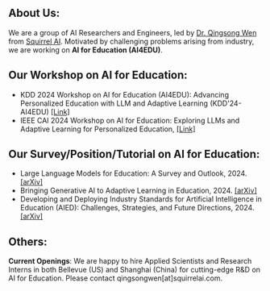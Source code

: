 ## About Us:
We are a group of AI Researchers and Engineers, led by [Dr. Qingsong Wen](https://sites.google.com/site/qingsongwen8/) from [Squirrel AI](https://squirrelai.com/). Motivated by challenging problems arising from industry, we are working on **AI for Education (AI4EDU)**.

## Our **Workshop on AI for Education**:

- KDD 2024 Workshop on AI for Education (AI4EDU): Advancing Personalized Education with LLM and Adaptive Learning (KDD'24-AI4EDU) [[Link]](https://ai-for-edu.github.io/workshop_kdd2024.html)
- IEEE CAI 2024 Workshop on AI for Education: Exploring LLMs and Adaptive Learning for Personalized Education, [[Link]](https://ai-for-edu.github.io/workshop_cai2024.html)

## Our **Survey/Position/Tutorial on AI for Education**:
- Large Language Models for Education: A Survey and Outlook, 2024. [[arXiv]](https://arxiv.org/abs/2403.18105)
- Bringing Generative AI to Adaptive Learning in Education, 2024. [[arXiv]](https://arxiv.org/abs/2402.14601)
- Developing and Deploying Industry Standards for Artificial Intelligence in Education (AIED): Challenges, Strategies, and Future Directions, 2024. [[arXiv]](https://arxiv.org/abs/2403.14689)


## Others:
**Current Openings**: 
We are happy to hire Applied Scientists and Research Interns in both Bellevue (US) and Shanghai (China) for cutting-edge R&D on AI for Education. Please contact qingsongwen[at]squirrelai.com.
